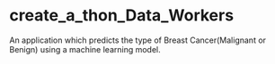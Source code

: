 # create_a_thon_Data_Workers
An application which predicts the type of Breast Cancer(Malignant or Benign) using a machine learning model.
